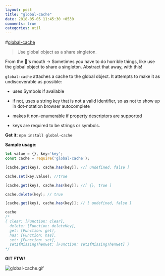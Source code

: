 ```yaml
---
layout: post
title: "global-cache"
date: 2018-05-05 11:45:30 +0530
comments: true
categories: util 
---
```


#[global-cache](https://www.npmjs.com/package/global-cache)
> Use global object as a share singleton.


From the 🐴's mouth -> Sometimes you have to do horrible things, like use the global object to share a singleton. Abstract that away, with this!

`global-cache` attaches a cache to the global object. It attempts to make it as undiscoverable as possible:

* uses Symbols if available

* if not, uses a string key that is not a valid identifier, so as not to show up in dot-notation browser autocomplete

* makes it non-enumerable if property descriptors are supported

* keys are required to be strings or symbols.

__Get it:__ `npm install global-cache`

__Sample usage:__

```js
let value = {}, key='key';
const cache = require('global-cache');

[cache.get(key), cache.has(key)]; //[ undefined, false ]

cache.set(key,value); //true

[cache.get(key), cache.has(key)]; //[ {}, true ]

cache.delete(key); // true

[cache.get(key), cache.has(key)]; // [ undefined, false ]

cache
/*
{ clear: [Function: clear],
  delete: [Function: deleteKey],
  get: [Function: get],
  has: [Function: has],
  set: [Function: set],
  setIfMissingThenGet: [Function: setIfMissingThenGet] }
*/
```

__GIT FTW!__

![global-cache.gif](/images/global-cache/global-cache.gif)

